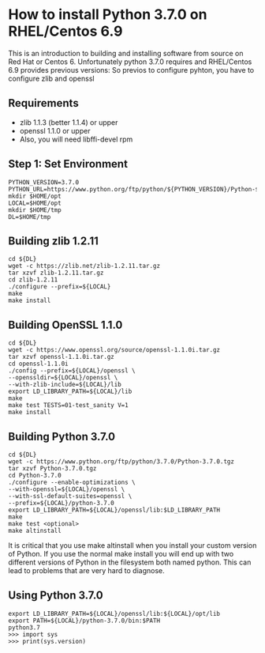 # How to install Python 3.7.0 on RHEL/Centos 6.9

This is an introduction to building and installing software from source on Red Hat or Centos 6.
Unfortunately python 3.7.0 requires and RHEL/Centos 6.9 provides previous versions:
So previos to configure pyhton, you have to configure zlib and openssl

## Requirements
- zlib 1.1.3 (better 1.1.4) or upper
- openssl 1.1.0 or upper
- Also, you will need libffi-devel rpm


## Step 1: Set Environment
```
PYTHON_VERSION=3.7.0
PYTHON_URL=https://www.python.org/ftp/python/${PYTHON_VERSION}/Python-${PYTHON_VERSION}.tgz
mkdir $HOME/opt
LOCAL=$HOME/opt
mkdir $HOME/tmp
DL=$HOME/tmp
```

## Building zlib 1.2.11
```
cd ${DL}
wget -c https://zlib.net/zlib-1.2.11.tar.gz
tar xzvf zlib-1.2.11.tar.gz
cd zlib-1.2.11
./configure --prefix=${LOCAL}
make
make install
```

## Building OpenSSL 1.1.0
```
cd ${DL}
wget -c https://www.openssl.org/source/openssl-1.1.0i.tar.gz
tar xzvf openssl-1.1.0i.tar.gz
cd openssl-1.1.0i
./config --prefix=${LOCAL}/openssl \
--openssldir=${LOCAL}/openssl \
--with-zlib-include=${LOCAL}/lib
export LD_LIBRARY_PATH=${LOCAL}/lib
make
make test TESTS=01-test_sanity V=1
make install
```

## Building Python 3.7.0
```
cd ${DL}
wget -c https://www.python.org/ftp/python/3.7.0/Python-3.7.0.tgz
tar xzvf Python-3.7.0.tgz
cd Python-3.7.0
./configure --enable-optimizations \
--with-openssl=${LOCAL}/openssl \
--with-ssl-default-suites=openssl \
--prefix=${LOCAL}/python-3.7.0
export LD_LIBRARY_PATH=${LOCAL}/openssl/lib:$LD_LIBRARY_PATH
make
make test <optional>
make altinstall
```
It is critical that you use make altinstall when you install your custom version of Python. If you use the normal make install you will end up with two different versions of Python in the filesystem both named python. This can lead to problems that are very hard to diagnose.

## Using Python 3.7.0
```
export LD_LIBRARY_PATH=${LOCAL}/openssl/lib:${LOCAL}/opt/lib
export PATH=${LOCAL}/python-3.7.0/bin:$PATH
python3.7
>>> import sys
>>> print(sys.version)
```
